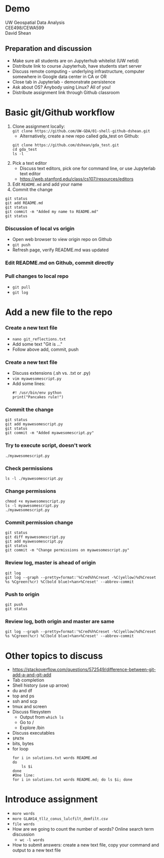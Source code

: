 # Demo
UW Geospatial Data Analysis  
CEE498/CEWA599  
David Shean  

## Preparation and discussion
- Make sure all students are on Jupyterhub whitelist (UW netid)
- Distribute link to course Jupyterhub, have students start server
- Discuss remote computing - underlying infrastructure, computer somewhere in Google data center in CA or OR
- Close tab in Jupyterlab - demonstrate persistence
- Ask about OS? Anybody using Linux? All of you!
- Distribute assignment link through Github classroom

# Basic git/Github workflow
1. Clone assignment locally:  
`git clone https://github.com/UW-GDA/01-shell-github-dshean.git`
    * Alternatively, create a new repo called gda_test on Github:
    ```
    git clone https://github.com/dshean/gda_test.git  
    cd gda_test  
    ls -l
    ```
2. Pick a text editor
    * Discuss text editors, pick one for command line, or use Jupyterlab text editor
    * https://web.stanford.edu/class/cs107/resources/editors
3. Edit `README.md` and add your name
4. Commit the change
```
git status
git add README.md
git status
git commit -m "Added my name to README.md"
git status
```

### Discussion of local vs origin
* Open web browser to view origin repo on Github
* `git push`
* Refresh page, verify README.md was updated

### Edit README.md on Github, commit directly

### Pull changes to local repo
* `git pull`
* `git log`

# Add a new file to the repo

### Create a new text file
* `nano git_reflections.txt`
* Add some text "Git is ..."
* Follow above add, commit, push

### Create a new text file
* Discuss extensions (.sh vs. .txt or .py)
* `vim myawesomescript.py`
* Add some lines:
    ```
    #! /usr/bin/env python
    print("Pancakes rule!")
    ```

### Commit the change
```
git status
git add myawesomescript.py
git status
git commit -m "Added myawesomescript.py"
```

### Try to execute script, doesn't work
`./myawesomescript.py`

### Check permissions
`ls -l ./myawesomescript.py`

### Change permissions
```
chmod +x myawesomescript.py
ls -l myawesomescript.py
./myawesomescript.py
```

### Commit permission change
```
git status
git diff myawesomescript.py
git add myawesomescript.py
git status
git commit -m "Change permissions on myawesomescript.py"
```

### Review log, master is ahead of origin
```
git log
git log --graph --pretty=format:'%Cred%h%Creset -%C(yellow)%d%Creset %s %Cgreen(%cr) %C(bold blue)<%an>%Creset' --abbrev-commit
```

### Push to origin
```
git push
git status
```

### Review log, both origin and master are same
```
git log --graph --pretty=format:'%Cred%h%Creset -%C(yellow)%d%Creset %s %Cgreen(%cr) %C(bold blue)<%an>%Creset' --abbrev-commit
```

# Other topics to discuss
* https://stackoverflow.com/questions/572549/difference-between-git-add-a-and-git-add
* Tab completion
* Shell history (use up arrow)
* du and df
* top and ps
* ssh and scp
* tmux and screen
* Discuss filesystem
    * Output from `which ls`
    * Go to /
    * Explore /bin
* Discuss executables
* `$PATH`
* bits, bytes
* for loop
    ```
    for i in solutions.txt words README.md
    do
        ls $i
    done
    #One line:
    for i in solutions.txt words README.md; do ls $i; done
    ```

# Introduce assignment
* `more words`
* `more GLAH14_tllz_conus_lulcfilt_demfilt.csv`
* `file words`
* How are we going to count the number of words? Online search term discussion
    * `wc -l words`
* How to submit answers: create a new text file, copy your command and output to a new text file
